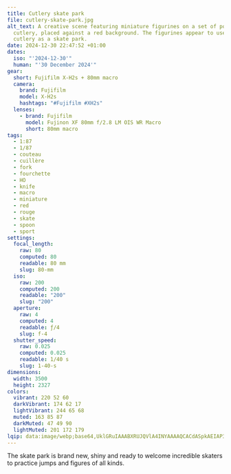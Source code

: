 ```yaml
---
title: Cutlery skate park
file: cutlery-skate-park.jpg
alt_text: A creative scene featuring miniature figurines on a set of polished
  cutlery, placed against a red background. The figurines appear to use the
  cutlery as a skate park.
date: 2024-12-30 22:47:52 +01:00
dates:
  iso: "'2024-12-30'"
  human: "'30 December 2024'"
gear:
  short: Fujifilm X-H2s + 80mm macro
  camera:
    brand: Fujifilm
    model: X-H2s
    hashtags: "#Fujifilm #XH2s"
  lenses:
    - brand: Fujifilm
      model: Fujinon XF 80mm f/2.8 LM OIS WR Macro
      short: 80mm macro
tags:
  - 1:87
  - 1/87
  - couteau
  - cuillère
  - fork
  - fourchette
  - HO
  - knife
  - macro
  - miniature
  - red
  - rouge
  - skate
  - spoon
  - sport
settings:
  focal_length:
    raw: 80
    computed: 80
    readable: 80 mm
    slug: 80-mm
  iso:
    raw: 200
    computed: 200
    readable: "200"
    slug: "200"
  aperture:
    raw: 4
    computed: 4
    readable: ƒ/4
    slug: f-4
  shutter_speed:
    raw: 0.025
    computed: 0.025
    readable: 1/40 s
    slug: 1-40-s
dimensions:
  width: 3500
  height: 2327
colors:
  vibrant: 220 52 60
  darkVibrant: 174 62 17
  lightVibrant: 244 65 68
  muted: 163 85 87
  darkMuted: 47 49 90
  lightMuted: 201 172 179
lqip: data:image/webp;base64,UklGRuIAAABXRUJQVlA4INYAAAAQCACdASpkAEIAP3GwzV60uTQmqvapCyAuCUAaMLyQOkAT0fIDUTPvU3VV9/rGiNm53EKWFt/vIs9zU/4790GTke0fqRfAFcAwAP7a41cRho1/xd7CO++1lJrw7IZUcm1EBphXSoMQKooeTlchxvggbxZlaDCP+cz+g5GFlSrAVJA1tRUd8eNUwCen8hhtHHH21onFhIGEmhfTYJ2q+5CL7j4Wuqc2D0FvlA63iW+wFLKSNwc4EUmZEOD/CoLkZBcgluotJp1E83OUPFN7oueVuffH2kAA
---
```


The skate park is brand new, shiny and ready to welcome incredible skaters to practice jumps and figures of all kinds.
